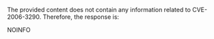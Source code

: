 The provided content does not contain any information related to CVE-2006-3290. Therefore, the response is:

NOINFO